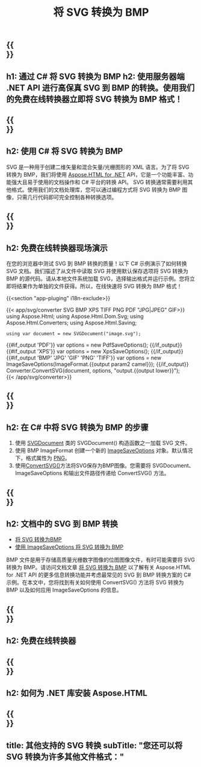 ﻿---
translation: true
template: /templates/_template-conversion-child.md
title: 将 SVG 转换为 BMP
description: 在 C# 中将 SVG 转换为 BMP。在 ASP.NET 或任何 .NET 应用程序中轻松使用转换器 API。免费试用在线 SVG 到 BMP 转换器！
url: /net/conversion/svg-to-bmp/
family: html
platformtag: net
feature: conversion
informat: SVG
outformat: BMP
otherformats: PDF XPS GIF JPEG PNG TIFF
---

{{<section banner>}}
---
h1: 通过 C# 将 SVG 转换为 BMP
h2: 使用服务器端 .NET API 进行高保真 SVG 到 BMP 的转换。使用我们的免费在线转换器立即将 SVG 转换为 BMP 格式！
---

{{<section overview>}}
---
h2: 使用 C# 将 SVG 转换为 BMP
---

SVG 是一种用于创建二维矢量和混合矢量/光栅图形的 XML 语言。为了将 SVG 转换为 BMP，我们将使用 [Aspose.HTML for .NET](https://products.aspose.com/html/net/) API，它是一个功能丰富、功能强大且易于使用的文档操作和 C# 平台的转换 API。 SVG 转换通常需要利用其他格式。使用我们的文档处理库，您可以通过编程方式将 SVG 转换为 BMP 图像，只需几行代码即可完全控制各种转换选项。

{{<section demos>}}
---
h2: 免费在线转换器现场演示
---

在您的浏览器中测试 SVG 到 BMP 转换的质量！以下 C# 示例演示了如何转换 SVG 文档。我们描述了从文件中读取 SVG 并使用默认保存选项将 SVG 转换为 BMP 的源代码。请从本地文件系统加载 SVG，选择输出格式并运行示例。您将立即将结果作为单独的文件获得。所以，在线快速将 SVG 转换为 BMP 格式！

{{<section "app-pluging" i18n-exclude>}}

{{< app/svg/converter SVG BMP XPS TIFF PNG PDF "JPG|JPEG" GIF>}}
using Aspose.Html;
using Aspose.Html.Dom.Svg;
using Aspose.Html.Converters;
using Aspose.Html.Saving;

    using var document = new SVGDocument("image.svg");
{{#if_output 'PDF'}}
    var options = new PdfSaveOptions();
{{/if_output}}
{{#if_output 'XPS'}}
    var options = new XpsSaveOptions();
{{/if_output}}
{{#if_output 'BMP' 'JPG' 'GIF' 'PNG' 'TIFF'}}
    var options = new ImageSaveOptions(ImageFormat.{{output param2 camel}});
{{/if_output}}
    Converter.ConvertSVG(document, options, "output.{{output lower}}");   
{{< /app/svg/converter>}}


{{<section steps>}}
---
h2: 在 C# 中将 SVG 转换为 BMP 的步骤
---

1. 使用 [SVGDocument](https://reference.aspose.com/html/net/aspose.html.dom.svg/svgdocument) 类的 SVGDocument() 构造函数之一加载 SVG 文件。
1. 使用 BMP ImageFormat 创建一个新的 [ImageSaveOptions](https://reference.aspose.com/html/net/aspose.html.saving/imagesaveoptions) 对象。默认情况下，格式属性为 [PNG](https://reference.aspose.com/html/net/aspose.html.rendering.image/imageformat)。
1. 使用[ConvertSVG()](https://reference.aspose.com/html/net/aspose.html.converters.converter/convertsvg/methods/3)方法将SVG保存为BMP图像。您需要将 SVGDocument、ImageSaveOptions 和输出文件路径传递给 ConvertSVG() 方法。

{{<section documentation>}}
---
h2: 文档中的 SVG 到 BMP 转换
---

  - <a href="https://docs.aspose.com/html/net/converting-between-formats/svg-to-bmp/#convert-svg-to-bmp" target="_blank">将 SVG 转换为BMP</a>
  - <a href="https://docs.aspose.com/html/net/converting-between-formats/svg-to-bmp/#convert-svg-to-bmp-using-imagesaveoptions" target="_blank" >使用 ImageSaveOptions 将 SVG 转换为 BMP</a>

BMP 文件是用于存储高质量光栅数字图像的位图图像文件，有时可能需要将 SVG 转换为 BMP。请访问文档文章 [将 SVG 转换为 BMP](https://docs.aspose.com/html/net/converting-between-formats/svg-to-bmp/) 以了解有关 Aspose.HTML for .NET API 的更多信息转换功能并考虑最常见的 SVG 到 BMP 转换方案的 C# 示例。在本文中，您将找到有关如何使用 ConvertSVG() 方法将 SVG 转换为 BMP 以及如何应用 ImageSaveOptions 的信息。

{{<section online-converters>}}
---
h2: 免费在线转换器
---

{{<section get-started>}}
---
h2: 如何为 .NET 库安装 Aspose.HTML
---

{{<section other-conversions>}}
---
title: 其他支持的 SVG 转换
subTitle: "您还可以将 SVG 转换为许多其他文件格式："
---